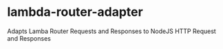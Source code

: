 # lambda-router-adapter
Adapts Lamba Router Requests and Responses to NodeJS HTTP Request and Responses
